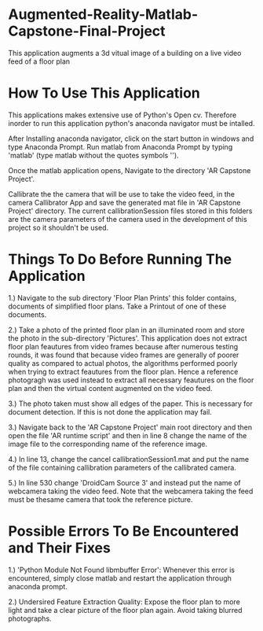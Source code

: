 # Augmented-Reality-Matlab-Capstone-Final-Project
This application augments a 3d vitual image of a building on a live video feed of a floor plan

# How To Use This Application
This applications makes extensive use of Python's Open cv. Therefore inorder to run this application python's anaconda navigator must be intalled.

After Installing anaconda navigator, click on the start button in windows and type Anaconda Prompt. Run matlab from Anaconda Prompt by typing 'matlab' (type matlab without the quotes symbols '').

Once the matlab application opens, Navigate to the directory 'AR Capstone Project'.

Callibrate the the camera that will be use to take the video feed, in the camera Callibrator App and save the generated mat file in 'AR Capstone Project' directory. The current callibrationSession files stored in this folders are the camera parameters of the camera used in the development of this project so it shouldn't be used. 

# Things To Do Before Running The Application

1.) Navigate to the sub directory 'Floor Plan Prints' this folder contains, documents of simplified floor plans. Take a Printout of one of these documents.

2.) Take a photo of the printed floor plan in an illuminated room and store the photo in the sub-directory 'Pictures'. This application does not extract floor plan feautures from video frames because after numerous testing rounds, it was found that because video frames are generally of poorer quality as compared to actual photos, the algorithms performed poorly when trying to extract feautures from the floor plan. Hence a reference photogragh was used instead to extract all necessary feautures on the floor plan and then the virtual content augmented on the video feed.

3.) The photo taken must show all edges of the paper. This is necessary for document detection. If this is not done the application may fail.

3.) Navigate back to the 'AR Capstone Project' main root directory and then open the file 'AR runtime script' and then in line 8 change the name of the image file to the corresponding name of the reference image.

4.) In line 13, change the cancel callibrationSession1.mat and put the name of the file containing callibration parameters of the callibrated camera.

5.) In line 530 change 'DroidCam Source 3' and instead put the name of webcamera taking the video feed. Note that the webcamera taking the feed must be thesame camera that took the reference picture.

# Possible Errors To Be Encountered and Their Fixes

1.) 'Python Module Not Found libmbuffer Error': Whenever this error is encountered, simply close matlab and restart the application through anaconda prompt.

2.) Undersired Feature Extraction Quality: Expose the floor plan to more light and take a clear picture of the floor plan again. Avoid taking blurred photographs.
